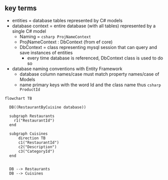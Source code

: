 ## key terms
* entities = database tables represented by C# models
* database context = entire database (with all tables) represented by a single C# model
    * Naming = 
    ```csharp ProjNameContext ```
    * ProjNameContext : DbContext (from ef core)
    * DbContext = class representing mysql session that can query and save instances of entities
        * every time database is referenced, DbContext class is used to do so
* database naming conventions with Entity Framework
    * database column names/case must match property names/case of Models
    * name primary keys with the word Id and the class name thus 
    ```csharp ProductId ``` 
``` mermaid
flowchart TB

  DB((RestaurantByCuisine database))

  subgraph Restaurants
    r1("RestaurantId")
  end

  subgraph Cuisines
      direction TB
      c1("RestaurantId")
      c2("Description")
      c3("CategoryId")
  end


  DB --> Restaurants
  DB --> Cuisines

```
